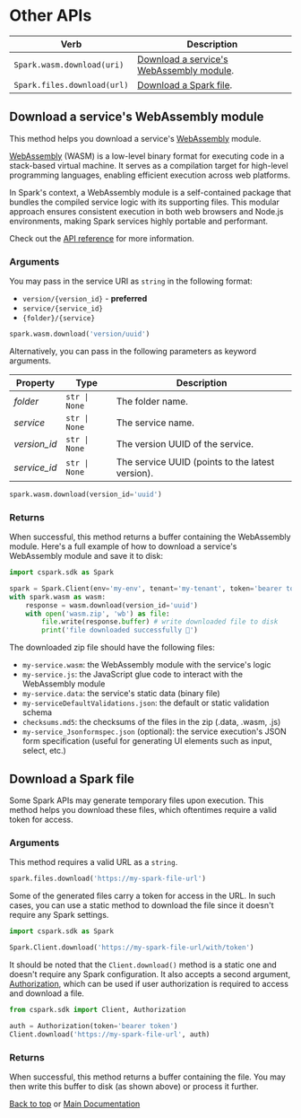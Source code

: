 <!-- markdownlint-disable-file MD024 -->

# Other APIs

| Verb                        | Description                                                                         |
| --------------------------- | ----------------------------------------------------------------------------------- |
| `Spark.wasm.download(uri)`  | [Download a service's WebAssembly module](#download-a-services-webassembly-module). |
| `Spark.files.download(url)` | [Download a Spark file](#download-a-spark-file).                                    |

## Download a service's WebAssembly module

This method helps you download a service's [WebAssembly](https://webassembly.org/)
module.

[WebAssembly](https://webassembly.org/) (WASM) is a low-level binary format for
executing code in a stack-based virtual machine. It serves as a compilation target
for high-level programming languages, enabling efficient execution across web platforms.

In Spark's context, a WebAssembly module is a self-contained package that bundles
the compiled service logic with its supporting files. This modular approach ensures
consistent execution in both web browsers and Node.js environments, making Spark
services highly portable and performant.

Check out the [API reference](https://docs.coherent.global/spark-apis/webassembly-module-api)
for more information.

### Arguments

You may pass in the service URI as `string` in the following format:

- `version/{version_id}` - **preferred**
- `service/{service_id}`
- `{folder}/{service}`

```python
spark.wasm.download('version/uuid')
```

Alternatively, you can pass in the following parameters as keyword arguments.

| Property      | Type          | Description                      |
| ------------- | ------------- | -------------------------------- |
| _folder_      | `str \| None` | The folder name.                 |
| _service_     | `str \| None` | The service name.                |
| _version\_id_ | `str \| None` | The version UUID of the service. |
| _service\_id_ | `str \| None` | The service UUID (points to the latest version).|

```python
spark.wasm.download(version_id='uuid')
```

### Returns

When successful, this method returns a buffer containing the WebAssembly module.
Here's a full example of how to download a service's WebAssembly module and save
it to disk:

```python
import cspark.sdk as Spark

spark = Spark.Client(env='my-env', tenant='my-tenant', token='bearer token')
with spark.wasm as wasm:
    response = wasm.download(version_id='uuid')
    with open('wasm.zip', 'wb') as file:
        file.write(response.buffer) # write downloaded file to disk
        print('file downloaded successfully 🎉')
```

The downloaded zip file should have the following files:

- `my-service.wasm`: the WebAssembly module with the service's logic
- `my-service.js`: the JavaScript glue code to interact with the WebAssembly module
- `my-service.data`: the service's static data (binary file)
- `my-serviceDefaultValidations.json`: the default or static validation schema
- `checksums.md5`: the checksums of the files in the zip (.data, .wasm, .js)
- `my-service_Jsonformspec.json` (optional): the service execution's JSON form specification
  (useful for generating UI elements such as input, select, etc.)

## Download a Spark file

Some Spark APIs may generate temporary files upon execution. This method helps you
download these files, which oftentimes require a valid token for access.

### Arguments

This method requires a valid URL as a `string`.

```python
spark.files.download('https://my-spark-file-url')
```

Some of the generated files carry a token for access in the URL. In such cases, you
can use a static method to download the file since it doesn't require any Spark settings.

```python
import cspark.sdk as Spark

Spark.Client.download('https://my-spark-file-url/with/token')
```

It should be noted that the `Client.download()` method is a static one and doesn't require
any Spark configuration. It also accepts a second argument, [Authorization](../../src/cspark/sdk/_auth.py),
which can be used if user authorization is required to access and download a file.

```py
from cspark.sdk import Client, Authorization

auth = Authorization(token='bearer token')
Client.download('https://my-spark-file-url', auth)
```

### Returns

When successful, this method returns a buffer containing the file. You may then write
this buffer to disk (as shown above) or process it further.

[Back to top](#other-apis) or [Main Documentation](../readme.md)
